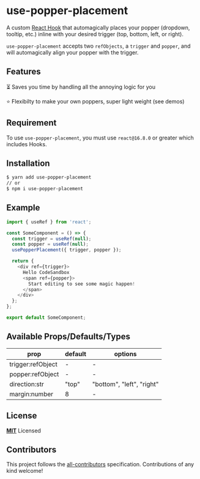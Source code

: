 # use-popper-placement

A custom [React Hook](https://reactjs.org/docs/hooks-overview.html) that automagically places your popper (dropdown, tooltip, etc.) inline with your desired trigger (top, bottom, left, or right).

`use-popper-placement` accepts two `refObjects`, a `trigger` and `popper`,
and will automagically align your popper with the trigger.

## Features

⏳ Saves you time by handling all the annoying logic for you

⭐️ Flexibilty to make your own poppers, super light weight (see demos)

## Requirement

To use `use-popper-placement`, you must use `react@16.8.0` or greater which includes Hooks.

## Installation

```sh
$ yarn add use-popper-placement
// or
$ npm i use-popper-placement
```

## Example

```js
import { useRef } from 'react';

const SomeComponent = () => {
  const trigger = useRef(null);
  const popper = useRef(null);
  usePopperPlacement({ trigger, popper });

  return {
    <div ref={trigger}>
      Hello CodeSandbox
      <span ref={popper}>
        Start editing to see some magic happen!
      </span>
    </div>
  };
};

export default SomeComponent;
```

## Available Props/Defaults/Types

| prop              | default | options                   |
| ----------------- | ------- | ------------------------- |
| trigger:refObject | -       | -                         |
| popper:refObject  | -       | -                         |
| direction:str     | "top"   | "bottom", "left", "right" |
| margin:number     | 8       | -                         |

## License

**[MIT](LICENSE)** Licensed

## Contributors

This project follows the [all-contributors](https://github.com/all-contributors/all-contributors) specification. Contributions of any kind welcome!
